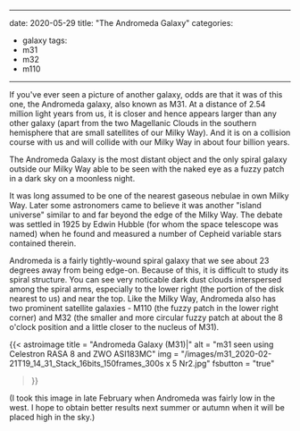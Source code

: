 ------
date: 2020-05-29
title: "The Andromeda Galaxy"
categories:
- galaxy
tags:
- m31
- m32
- m110
---


If you've ever seen a picture of another galaxy, odds are that it was of this one, the Andromeda galaxy, also known as M31. At a distance of 2.54 million light years from us, it is closer and hence  appears larger than any other galaxy (apart from the two Magellanic Clouds in the southern hemisphere that are small satellites of our Milky Way). And it is on a collision course with us and will collide with our Milky Way in about four billion years.
<!--more-->

The Andromeda Galaxy is the most distant object and the only spiral galaxy outside our Milky Way able to be seen with the naked eye as a fuzzy patch in a dark sky on a moonless night.

It was long assumed to be one of the nearest gaseous nebulae in own Milky Way. Later some astronomers came to believe it was another "island universe" similar to and far beyond the edge of the Milky Way. The debate was settled in 1925 by Edwin Hubble (for whom the space telescope was named) when he found and measured a number of Cepheid variable stars contained therein.

Andromeda is a fairly tightly-wound spiral galaxy that we see about 23 degrees away from being edge-on. Because of this, it is difficult to study its spiral structure. You can see very noticable dark dust clouds interspersed among the spiral arms, especially to the lower right (the portion of the disk nearest to us) and near the top.  Like the Milky Way, Andromeda also has two prominent satellite galaxies - M110 (the fuzzy patch in the lower right corner) and M32 (the smaller and more circular fuzzy patch at about the 8 o'clock position and a little closer to the nucleus of M31).

{{< astroimage
   title = "Andromeda Galaxy (M31)|"
   alt = "m31 seen using Celestron RASA 8 and ZWO ASI183MC"
   img = "/images/m31_2020-02-21T19_14_31_Stack_16bits_150frames_300s x 5 Nr2.jpg"
   fsbutton = "true"
>}}

(I took this image in late February when Andromeda was fairly low in the west.  I hope to obtain better results next summer or autumn when it will be placed high in the sky.)

